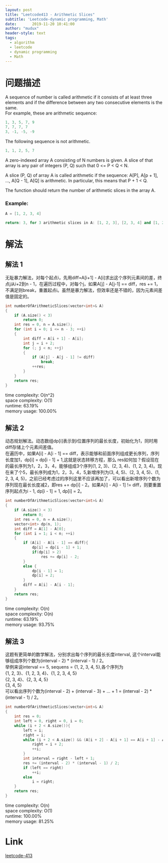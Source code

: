 ```yaml
---
layout: post
title: "Leetcode413 - Arithmetic Slices"
subtitle: 'Leetcode-dynamic programming, Math'
date:       2019-11-20 10:41:00
author: "mudux"
header-style: text
tags:
  - algorithm
  - leetcode
  - dynamic programming
  - Math
---
```



# 问题描述
A sequence of number is called arithmetic if it consists of at least three elements and if the difference between any two consecutive elements is the same.  
For example, these are arithmetic sequence:
```c++
1, 3, 5, 7, 9
7, 7, 7, 7
3, -1, -5, -9
```
The following sequence is not arithmetic.
```c++
1, 1, 2, 5, 7
```
A zero-indexed array A consisting of N numbers is given. A slice of that array is any pair of integers (P, Q) such that 0 <= P < Q < N.

A slice (P, Q) of array A is called arithmetic if the sequence:
A[P], A[p + 1], ..., A[Q - 1], A[Q] is arithmetic. In particular, this means that P + 1 < Q.

The function should return the number of arithmetic slices in the array A.
### Example:
```c++
A = [1, 2, 3, 4]

return: 3, for 3 arithmetic slices in A: [1, 2, 3], [2, 3, 4] and [1, 2, 3, 4] itself.
```

# 解法
## 解法 1
无耻暴力解法，对每个起点i，先用diff=A[i+1] - A[i]求出这个序列元素间的差，终点j从i+2到n - 1，在遍历过程中，对每个j，如果A[j] - A[j-1] == diff，res += 1，不满足则break，重置起点i。虽然是暴力解法，但效率还是不错的，因为元素间差值是固定的。
```c++
int numberOfArithmeticSlices(vector<int>& A)
{
	if (A.size() < 3)
		return 0;
	int res = 0, n = A.size();
	for (int i = 0; i <= n - 3; ++i)
	{
		int diff = A[i + 1] - A[i];
		int j = i + 2;
		for (; j < n; ++j)
		{
			if (A[j] - A[j - 1] != diff)
				break;
			++res;
		}
	}
	return res;
}
```
time complexity: O(n^2)  
space complexity: O(1)  
runtime: 63.19%  
memory usage: 100.00%  


## 解法 2
动态规划解法。动态数组dp[i]表示到i位置序列的最长长度，初始化为1，同时用diff存储上个元素间差值。  
在遍历中，如果A[i] - A[i - 1] == diff，表示能够和前面序列组成更长序列，序列长度加1，dp[i] = dp[i - 1] + 1,这就是状态转移方程，那么
res如何加？假设现在的最长序列为1，2，3，4，能够组成3个序列(1, 2, 3)、(2, 3, 4)、(1, 2, 3, 4)。现在来了个5，最长序列成为1，2，3，4，5,新增序列为(3, 4, 5)、(2, 3, 4, 5)、(1, 2, 3, 4, 5)，之前已经考虑过的序列这里不应该再加了，可以看出新增序列个数为序列现在最长长度减2，即res += dp[i] - 2。如果A[i] - A[i - 1] != diff，则要重置序列起点为i - 1, dp[i - 1] = 1, dp[i] = 2。
```c++
int numberOfArithmeticSlices(vector<int>& A)
{
	if (A.size() < 3)
		return 0;
	int res = 0, n = A.size();
	vector<int> dp(n, 1);
	int diff = A[1] - A[0];
	for (int i = 1; i < n; ++i)
	{
		if (A[i] - A[i - 1] == diff){
			dp[i] = dp[i - 1] + 1;
			if(dp[i] > 2)
				res += dp[i] - 2;
		}
		else {
			dp[i - 1] = 1;
			dp[i] = 2;
		}
		diff = A[i] - A[i - 1];
	}
	return res;
}
```
time complexity: O(n)  
space complexity: O(n)  
runtime: 63.19%  
memory usage: 93.75%  

## 解法 3
这题有更简单的数学解法，分别求出每个序列的最长长度interval, 这个interval能够组成序列个数为(interval - 2) * (interval - 1) / 2。  
举例来说interval == 5, sequens = {1, 2, 3, 4, 5},各个序列为  
{1, 2, 3}、{1, 2, 3, 4}、{1, 2, 3, 4, 5}  
{2, 3, 4}、{2, 3, 4, 5}  
{3, 4, 5}  
可以看出序列个数为(interval - 2) + (interval - 3) + ... + 1 = (interval - 2) * (interval - 1) / 2。  
```c++
int numberOfArithmeticSlices(vector<int>& A)
{
	int res = 0;
	int left = 0, right = 0, i = 0;
	while (i + 2 < A.size()){
		left = i;
		right = i;
		while (i + 2 < A.size() && (A[i + 2] - A[i + 1] == A[i + 1] - A[i])){
			right = i + 2;
			++i;
		}
		int interval = right - left + 1;
		res += (interval - 2) * (interval - 1) / 2;
		if (left == right)
			++i;
		else 
			i = right;
	}
	return res;
}
```
time complexity: O(n)  
space complexity: O(1)  
runtime: 100.00%  
memory usage: 81.25%  

# Link
[leetcode-413](https://leetcode.com/problems/arithmetic-slices/)
